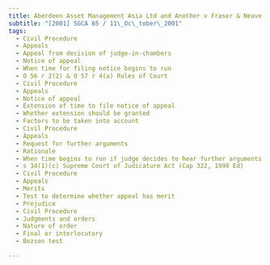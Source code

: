 ```yaml
---
title: Aberdeen Asset Management Asia Ltd and Another v Fraser & Neave Ltd and Others 
subtitle: "[2001] SGCA 65 / 11\_Oc\_tober\_2001"
tags:
  - Civil Procedure
  - Appeals
  - Appeal from decision of judge-in-chambers
  - Notice of appeal
  - When time for filing notice begins to run
  - O 56 r 2(2) & O 57 r 4(a) Rules of Court
  - Civil Procedure
  - Appeals
  - Notice of appeal
  - Extension of time to file notice of appeal
  - Whether extension should be granted
  - Factors to be taken into account
  - Civil Procedure
  - Appeals
  - Request for further arguments
  - Rationale
  - When time begins to run if judge decides to hear further arguments
  - s 34(1)(c) Supreme Court of Judicature Act (Cap 322, 1999 Ed)
  - Civil Procedure
  - Appeals
  - Merits
  - Test to determine whether appeal has merit
  - Prejudice
  - Civil Procedure
  - Judgments and orders
  - Nature of order
  - Final or interlocutory
  - Bozson test

---
```


